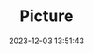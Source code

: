 ---
weight: 1
images:
- /images/edited/132.jpeg
title: Picture
date: 2023-12-03 13:51:43
tags: [luminar neo,work,24-70mm F2.8 DG DN | Art 019,ILCE-7M3,24.0]
---